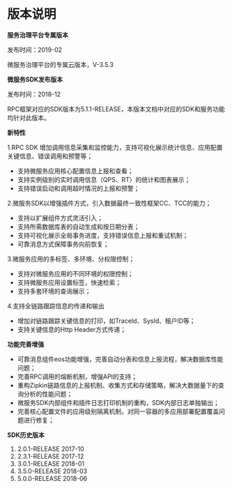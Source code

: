 # 版本说明

**服务治理平台专属版本**

发布时间：2019-02

微服务治理平台的专属云版本，V-3.5.3


**微服务SDK发布版本**

发布时间：2018-12

RPC框架对应的SDK版本为5.1.1-RELEASE，本版本文档中对应的SDK和服务功能均针对此版本。


**新特性**

1.RPC SDK 增加调用信息采集和监控能力，支持可视化展示统计信息、应用配置关键信息、错误调用和预警等；
- 支持微服务应用核心配置信息上报和查看；
- 支持实例级别的实时调用信息（QPS、RT）的统计和图表展示；
- 支持错误启动和调用超时情况的上报和预警；

2.微服务SDK以增强插件方式，引入数据最终一致性框架CC、TCC的能力；
- 支持以扩展组件方式灵活引入；
- 支持所需数据库表的自动生成和按日期分表；
- 支持可视化展示全局事务进度，支持错误信息上报和重试机制；
- 可靠消息方式保障事务向前恢复；

3.微服务应用的多标签、多环境、分权限控制；
- 支持对微服务应用的不同环境的权限控制；
- 支持微服务应用设置标签，快速检索；
- 支持多套环境的查询展示；

4.支持全链路跟踪信息的传递和输出
- 增加对链路跟踪关键信息的打印，如TraceId、SysId、租户ID等；
- 支持关键信息的Http Header方式传递；


**功能完善增强**

- 可靠消息组件eos功能增强，完善自动分表和信息上报流程，解决数据库性能问题；
- 完善RPC调用的熔断机制，增强API的支持；
- 重构Zipkin链路信息的上报机制、收集方式和存储策略，解决大数据量下的查询分析的性能问题；
- 微服务SDK内部组件和插件日志打印机制的重构，SDK内部日志单独输出；
- 完善核心配置文件的应用级别隔离机制，对同一容器的多应用部署配置覆盖问题进行修复；

**SDK历史版本**

1. 2.0.1-RELEASE 2017-10
2. 2.3.1-RELEASE 2017-12
2. 3.0.1-RELEASE 2018-01
3. 3.5.0-RELEASE 2018-03
4. 5.0.0-RELEASE 2018-06



